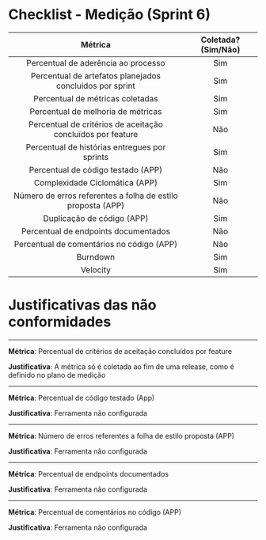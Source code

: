# Checklist - Medição (Sprint 6)

| Métrica | Coletada? (Sim/Não) |
|:--:|:--:|
|Percentual de aderência ao processo| Sim |
|Percentual de artefatos planejados concluídos por sprint| Sim |
|Percentual de métricas coletadas| Sim |
|Percentual de melhoria de métricas| Sim |
|Percentual de critérios de aceitação concluídos por feature| Não |
|Percentual de histórias entregues por sprints| Sim |
|Percentual de código testado (APP)| Não |
|Complexidade Ciclomática (APP) | Sim |
|Número de erros referentes a folha de estilo proposta (APP)| Não |
|Duplicação de código (APP)| Sim |
|Percentual de endpoints documentados | Não |
|Percentual de comentários no código (APP)| Não |
|Burndown| Sim |
|Velocity| Sim |

# Justificativas das não conformidades
---
**Métrica**:
Percentual de critérios de aceitação concluídos por feature

**Justificativa**:
A métrica só é coletada ao fim de uma release, como é definido no plano de medição

---

**Métrica**:
Percentual de código testado (App)

**Justificativa**:
Ferramenta não configurada

---

**Métrica**:
Número de erros referentes a folha de estilo proposta (APP)

**Justificativa**:
Ferramenta não configurada

---

**Métrica**:
Percentual de endpoints documentados

**Justificativa**:
Ferramenta não configurada

---

**Métrica**:
Percentual de comentários no código (APP)

**Justificativa**:
Ferramenta não configurada

